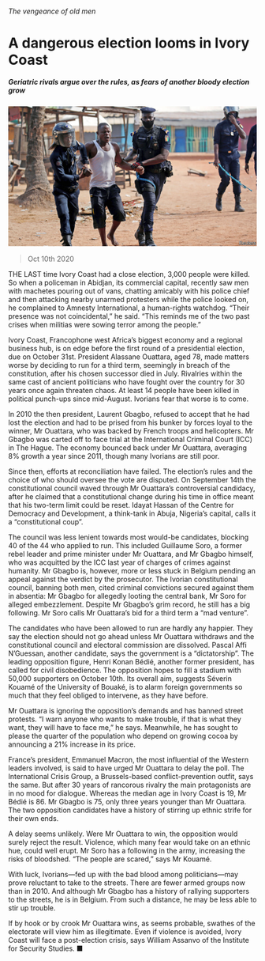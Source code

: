 ###### The vengeance of old men

# A dangerous election looms in Ivory Coast 

##### Geriatric rivals argue over the rules, as fears of another bloody election grow 

![image](images/20201010_MAP003_0.jpg) 

> Oct 10th 2020 


THE LAST time Ivory Coast had a close election, 3,000 people were killed. So when a policeman in Abidjan, its commercial capital, recently saw men with machetes pouring out of vans, chatting amicably with his police chief and then attacking nearby unarmed protesters while the police looked on, he complained to Amnesty International, a human-rights watchdog. “Their presence was not coincidental,” he said. “This reminds me of the two past crises when militias were sowing terror among the people.”


Ivory Coast, Francophone west Africa’s biggest economy and a regional business hub, is on edge before the first round of a presidential election, due on October 31st. President Alassane Ouattara, aged 78, made matters worse by deciding to run for a third term, seemingly in breach of the constitution, after his chosen successor died in July. Rivalries within the same cast of ancient politicians who have fought over the country for 30 years once again threaten chaos. At least 14 people have been killed in political punch-ups since mid-August. Ivorians fear that worse is to come.



In 2010 the then president, Laurent Gbagbo, refused to accept that he had lost the election and had to be prised from his bunker by forces loyal to the winner, Mr Ouattara, who was backed by French troops and helicopters. Mr Gbagbo was carted off to face trial at the International Criminal Court (ICC) in The Hague. The economy bounced back under Mr Ouattara, averaging 8% growth a year since 2011, though many Ivorians are still poor.


Since then, efforts at reconciliation have failed. The election’s rules and the choice of who should oversee the vote are disputed. On September 14th the constitutional council waved through Mr Ouattara’s controversial candidacy, after he claimed that a constitutional change during his time in office meant that his two-term limit could be reset. Idayat Hassan of the Centre for Democracy and Development, a think-tank in Abuja, Nigeria’s capital, calls it a “constitutional coup”.


The council was less lenient towards most would-be candidates, blocking 40 of the 44 who applied to run. This included Guillaume Soro, a former rebel leader and prime minister under Mr Ouattara, and Mr Gbagbo himself, who was acquitted by the ICC last year of charges of crimes against humanity. Mr Gbagbo is, however, more or less stuck in Belgium pending an appeal against the verdict by the prosecutor. The Ivorian constitutional council, banning both men, cited criminal convictions secured against them in absentia: Mr Gbagbo for allegedly looting the central bank, Mr Soro for alleged embezzlement. Despite Mr Gbagbo’s grim record, he still has a big following. Mr Soro calls Mr Ouattara’s bid for a third term a “mad venture”.


The candidates who have been allowed to run are hardly any happier. They say the election should not go ahead unless Mr Ouattara withdraws and the constitutional council and electoral commission are dissolved. Pascal Affi N’Guessan, another candidate, says the government is a “dictatorship”. The leading opposition figure, Henri Konan Bédié, another former president, has called for civil disobedience. The opposition hopes to fill a stadium with 50,000 supporters on October 10th. Its overall aim, suggests Séverin Kouamé of the University of Bouaké, is to alarm foreign governments so much that they feel obliged to intervene, as they have before.


Mr Ouattara is ignoring the opposition’s demands and has banned street protests. “I warn anyone who wants to make trouble, if that is what they want, they will have to face me,” he says. Meanwhile, he has sought to please the quarter of the population who depend on growing cocoa by announcing a 21% increase in its price.


France’s president, Emmanuel Macron, the most influential of the Western leaders involved, is said to have urged Mr Ouattara to delay the poll. The International Crisis Group, a Brussels-based conflict-prevention outfit, says the same. But after 30 years of rancorous rivalry the main protagonists are in no mood for dialogue. Whereas the median age in Ivory Coast is 19, Mr Bédié is 86. Mr Gbagbo is 75, only three years younger than Mr Ouattara. The two opposition candidates have a history of stirring up ethnic strife for their own ends.


A delay seems unlikely. Were Mr Ouattara to win, the opposition would surely reject the result. Violence, which many fear would take on an ethnic hue, could well erupt. Mr Soro has a following in the army, increasing the risks of bloodshed. “The people are scared,” says Mr Kouamé.


With luck, Ivorians—fed up with the bad blood among politicians—may prove reluctant to take to the streets. There are fewer armed groups now than in 2010. And although Mr Gbagbo has a history of rallying supporters to the streets, he is in Belgium. From such a distance, he may be less able to stir up trouble.


If by hook or by crook Mr Ouattara wins, as seems probable, swathes of the electorate will view him as illegitimate. Even if violence is avoided, Ivory Coast will face a post-election crisis, says William Assanvo of the Institute for Security Studies. ■

